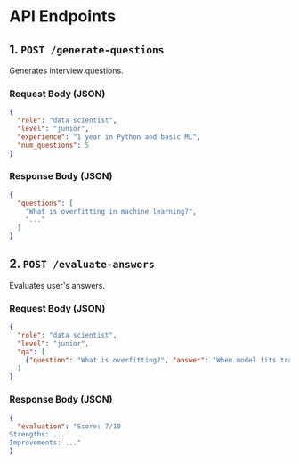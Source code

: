 # API Endpoints

## 1. `POST /generate-questions`
Generates interview questions.

### Request Body (JSON)
```json
{
  "role": "data scientist",
  "level": "junior",
  "experience": "1 year in Python and basic ML",
  "num_questions": 5
}
```

### Response Body (JSON)
```json
{
  "questions": [
    "What is overfitting in machine learning?",
    "..."
  ]
}
```

## 2. `POST /evaluate-answers`
Evaluates user's answers.

### Request Body (JSON)
```json
{
  "role": "data scientist",
  "level": "junior",
  "qa": [
    {"question": "What is overfitting?", "answer": "When model fits training data too well..."}
  ]
}
```

### Response Body (JSON)
```json
{
  "evaluation": "Score: 7/10
Strengths: ...
Improvements: ..."
}
```